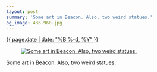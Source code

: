 ```yaml
---
layout: post
summary: 'Some art in Beacon. Also, two weird statues.'
og_image: 436-960.jpg
---
```


<div class="post">
 <time>
  <a href="/436">
   {{ page.date | date: "%B %-d, %Y" }}
  </a>
 </time>
 <a href="/436">
  <figure data-taken="10/26/2015">
   <img alt="Some art in Beacon. Also, two weird statues." sizes="(min-width: 700px) 50vw, calc(100vw - 2rem)" src="{{ site.assets_url }}/436-480.jpg" srcset="{{ site.assets_url }}/436-960.jpg 960w, {{ site.assets_url }}/436-720.jpg 720w, {{ site.assets_url }}/436-480.jpg 480w, {{ site.assets_url }}/436-240.jpg 240w"/>
  </figure>
 </a>
 <span>
  Some art in Beacon. Also, two weird statues.
 </span>
</div>
